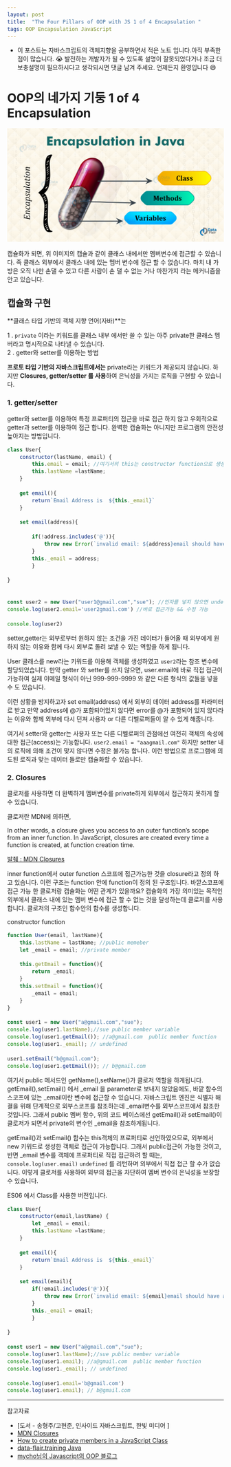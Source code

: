 ```yaml
---
layout: post
title:  "The Four Pillars of OOP with JS 1 of 4 Encapsulation "
tags: OOP Encapsulation JavaScript
---
```


* 이 포스트는 자바스크립트의 객체지향을 공부하면서 적은 노트 입니다.아직 부족한 점이 많습니다. 😭 발전하는 개발자가 될 수 있도록 설명이 잘못되었다거나 조금 더 보충설명이 필요하시다고 생각되시면 댓글 남겨 주세요. 언제든지 환영입니다 😄


# OOP의 네가지 기둥 1 of 4 Encapsulation

![image](/assets/oopImgs/encapsulation.png)

캡슐화가 되면, 위 이미지의 캡슐과 같이 클래스 내에서만 멤버변수에 접근할 수 있습니다. 즉 클래스 외부에서 클래스 내에 있는 멤버 변수에 접근 할 수 없습니다.
마치 내 가방은 오직 나만 손댈 수 있고 다른 사람이 손 댈 수 없는 거나 마찬가지 라는 메커니즘을 안고 있습니다.

## 캡슐화 구현

**클래스 타입 기반의 객체 지향 언어(자바)**는

1 . ```private``` 이라는 키워드를 클래스 내부 에서만 쓸 수 있는 아주 private한 클래스 멤버라고 명시적으로 나타낼 수 있습니다.  
2 . getter와  setter를 이용하는 방법 

**프로토 타입 기반의 자바스크립트에서는** private라는 키워드가 제공되지 않습니다. 하지만 **Closures, getter/setter 를 사용**하여 은닉성을 가지는 로직을 구현할 수 있습니다.

### **1. getter/setter**
getter와 setter를 이용하여 특정 프로퍼티의 접근을 바로 접근 하지 않고 우회적으로 getter과 setter를 이용하여 접근 합니다. 완벽한 캡슐화는 아니지만 프로그램의 안전성 높아지는 방법입니다.
```javascript
class User{
    constructor(lastName, email) {   
        this.email = email; //여기서의 this는 constructor function으로 생성할 수 있는 해당 객체를 의미한다.
        this.lastName =lastName;
    }
    
    get email(){
        return`Email Address is  ${this._email}`
    }
    
    set email(address){ 
       
        if(!address.includes('@')){
            throw new Error(`invalid email: ${address}email should have a @`);
        } 
        this._email = address;
        }
    
}


const user2 = new User("user1@gmail.com","sue"); //인자를 넣지 않으면 undefined 로 리턴한다.
console.log(user2.email='user2gmail.com') //바로 접근가능 && 수정 가능 

console.log(user2)

``` 
setter,getter는 외부로부터 원하지 않는 조건을 가진 데이터가 들어올 때 외부에게 원하지 않는 이유와 함께 다시 외부로 돌려 보낼 수 있는 역할을 하게 됩니다. 

User 클래스를 new라는 키워드를 이용해 객체를 생성하였고 ```user2```라는 참조 변수에 할당되었습니다. 만약 getter 와  setter를 쓰지 않으면, user.email에 바로 직접 접근이 가능하여 실제 이메일 형식이 아닌 999-999-9999 와 같은 다른 형식의 값들을 넣을 수 도 있습니다.  

이런 상황을 방지하고자 set email(address) 에서 외부의 데이터 address를 파라미터로 받고 만약 address에 @가 포함되어있지 않다면 error를 @가 포함되어 있지 않다라는 이유와 함께 외부에 다시 던져 사용자 or 다른 디벨로퍼들이 알 수 있게 해줍니다. 

여기서 setter와 getter는 사용자 또는 다른 디벨로퍼의 관점에선 여전히 객체의 속성에 대한 접근(access)는 가능합니다. ```user2.email = "aaagmail.com"``` 하지만 setter 내의 로직에 의해 조건이 맞지 않다면 수정은 불가능 합니다. 이런 방법으로 프로그램에 의도된 로직과 맞는 데이터 들로만 캡슐화할 수 있습니다.

### 2. **Closures**

클로저를 사용하면 더 완벽하게 멤버변수를 private하게 외부에서 접근하지 못하게 할 수 있습니다.

클로저란 MDN에 의하면,  

>
 In other words, a closure gives you access to an outer function’s scope from an inner function. In JavaScript, closures are created every time a function is created, at function creation time.
>
[발췌 : MDN Closures](https://developer.mozilla.org/en-US/docs/Web/JavaScript/Closures)

inner function에서 outer function 스코프에 접근가능한 것을 closure라고 정의 하고 있습니다. 이런 구조는 function 안에 function이 정의 된 구조입니다. 
바깥스코프에 접근 가능 한 클로저랑 캡슐화는 어떤 관계가 있을까요?  캡슐화의 가장 의미있는 목적인 외부에서 클래스 내에 있는 멤버 변수에 접근 할 수 없는 것을 달성하는데 클로저를 사용합니다. 
클로저의 구조인 함수안의 함수를 생성합니다. 

constructor function
```javascript
function User(email, lastName){
    this.lastName = lastName; //public memeber
    let _email = email; //private member

    this.getEmail = function(){
        return _email;
    }
    this.setEmail = function(){
        _email = email;
    }
} 

const user1 = new User("a@gmail.com","sue");
console.log(user1.lastName);//sue public member variable 
console.log(user1.getEmail()); //a@gmail.com  public member function 
console.log(user1._email); // undefined 

user1.setEmail("b@gmail.com");
console.log(user1.getEmail()); // b@gmail.com
```
여기서 public 메서드인 getName(),setName()가 클로저 역할을 하게됩니다. getEmail(),setEmail() 에서 _email 을 parameter로 보내지 않았음에도, 바깥 함수의 스코프에 있는 _email이란 변수에 접근할 수 있습니다. 자바스크립트 엔진은 식별자 해결을 위해 단계적으로 외부스코프를 참조하는데 _email변수를 외부스코프에서 참조한 것입니다.  그래서 public 멤버 함수, 위의 코드 베이스에선 getEmail()과 setEmail()이 클로저가 되면서 private의 변수인 _email을 참조하게됩니다.   

getEmail()과 setEmail() 함수는 this객체의 프로퍼티로 선언하였으므로, 외부에서 new 키워드로 생성한 객체로 접근이 가능합니다. 그래서 public접근이 가능한 것이고, 반면 _email 변수를 객체에 프로퍼티로 직접 접근하려 할 때는, ```console.log(user.email)``` ```undefined``` 를 리턴하며 외부에서 직접 접근 할 수가 없습니다. 이렇게 클로저를 사용하여 외부의 접근을 차단하여 멤버 변수의 은닉성을 보장할 수 있습니다.

ES06 에서 Class를 사용한 버전입니다.
```javascript
class User{
    constructor(email,lastName) {   
        let _email = email; 
        this.lastName =lastName;
    }
    
    get email(){
        return`Email Address is  ${this._email}`
    }
    
    set email(email){
        if(!email.includes('@')){
            throw new Error(`invalid email: ${email}email should have a @`);
        } 
        this._email = email;
        }
    
}

const user1 = new User("a@gmail.com","sue");
console.log(user1.lastName);//sue public member variable 
console.log(user1.email); //a@gmail.com  public member function 
console.log(user1._email); // undefined 

console.log(user1.email='b@gmail.com')
console.log(user1.email); // b@gmail.com
```

---
참고자료 
* [도서 - 송형주/고현준, 인사이드 자바스크립트, 한빛 미디어 ]
* [MDN Closures](https://developer.mozilla.org/en-US/docs/Web/JavaScript/Closures)
* [How to create private members in a JavaScript Class](https://javascript.plainenglish.io/private-member-in-javascript-class-2359ef666aaf)
* [data-flair.training Java](https://data-flair.training/blogs/encapsulation-in-java/)
* [mycho님의 Javascript의 OOP 블로그](https://blog.naver.com/mycho/221834436536)
